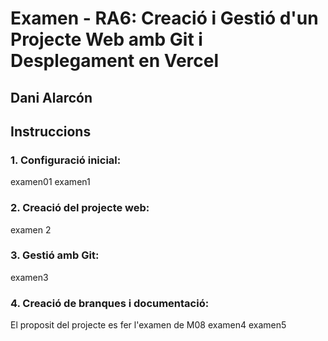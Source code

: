 # Examen - RA6: Creació i Gestió d'un Projecte Web amb Git i Desplegament en Vercel
## Dani Alarcón

## Instruccions

### 1. Configuració inicial:
examen01
examen1
### 2. Creació del projecte web:
examen 2

### 3. Gestió amb Git:
examen3

### 4. Creació de branques i documentació:

El proposit del projecte es fer l'examen de M08
examen4
examen5


